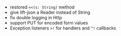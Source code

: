 * restored `<<(s: String)` method
* give lift-json a Reader instead of String
* fix double logging in Http
* support PUT for encoded form values
* Exception listeners `>!` for handlers and `^!` callbacks
